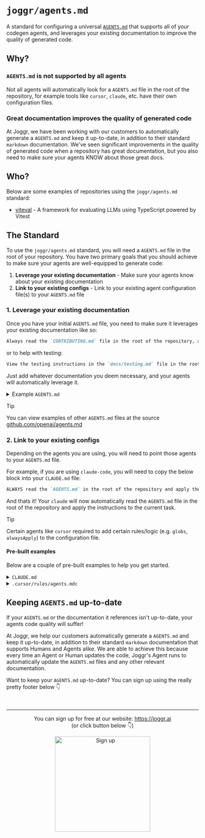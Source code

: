 # `joggr/agents.md`

A standard for configuring a universal [`AGENTS.md`](https://github.com/openai/agents.md) that supports all of your codegen agents, and leverages your existing documentation to improve the quality of generated code.

## Why?

### `AGENTS.md` is not supported by all agents

Not all agents will automatically look for a `AGENTS.md` file in the root of the repository, for example tools like `cursor`, `claude`, etc. have their own configuration files.

### Great documentation improves the quality of generated code

At Joggr, we have been working with our customers to automatically generate a `AGENTS.md` and keep it up-to-date, in addition to their standard `markdown` documentation. We've seen significant improvements in the quality of generated code when a repository has great documentation, but you also need to make sure your agents KNOW about those great docs.

## Who?

Below are some examples of repositories using the `joggr/agents.md` standard:

- [viteval](https://github.com/viteval/viteval) - A framework for evaluating LLMs using TypeScript powered by Vitest

## The Standard

To use the `joggr/agents.md` standard, you will need a `AGENTS.md` file in the root of your repository. You have two primary goals that you should achieve to make sure your agents are well-equipped to generate code:

1. **Leverage your existing documentation** - Make sure your agents know about your existing documentation
2. **Link to your existing configs** - Link to your existing agent configuration file(s) to your `AGENTS.md` file

### 1. Leverage your existing documentation

Once you have your initial `AGENTS.md` file, you need to make sure it leverages your existing documentation like so:

```md
Always read the `CONTRIBUTING.md` file in the root of the repository, and follow the instructions, guidelines, and best practices.
```

or to help with testing:

```md
View the testing instructions in the `docs/testing.md` file in the root of the repository.
```

Just add whatever documentation you deem necessary, and your agents will automatically leverage it.

<details>
<summary>Example <code>AGENTS.md</code></summary>

```md
# project-name

project-name is a project for doing something.

Always read the `CONTRIBUTING.md` file in the root of the repository, and follow the instructions, guidelines, and best practices.

## Structure

You can understand the repository structure by reading the `docs/structure.md` file in the root of the repository.

## Development Instructions

You can understand how to run the project by reading the `docs/development.md` file in the root of the repository.

## Testing Instructions

You can understand how to write & run tests by reading the `docs/testing.md` file in the root of the repository.
```

</details>

> [!TIP]
> You can view examples of other `AGENTS.md` files at the source [github.com/openai/agents.md](https://github.com/openai/agents.md)

### 2. Link to your existing configs

Depending on the agents you are using, you will need to point those agents to your `AGENTS.md` file.

For example, if you are using `claude-code`, you will need to copy the below block into your `CLAUDE.md` file:

```markdown
ALWAYS read the `AGENTS.md` in the root of the repository and apply the instructions to the current task.
```

And thats it! Your `claude` will now automatically read the `AGENTS.md` file in the root of the repository and apply the instructions to the current task.

> [!TIP]
> Certain agents like `cursor` required to add certain rules/logic (e.g. `globs`, `alwaysApply`) to the configuration file.

#### Pre-built examples

Below are a couple of pre-built examples to help you get started.

<details>
<summary><code>CLAUDE.md</code></summary>

```markdown
ALWAYS read the `AGENTS.md` in the root of the repository and apply the instructions to the current task.
```

</details>


<details>
<summary><code>.cursor/rules/agents.mdc</code></summary>

```yaml
---
description: Pointer to the `AGENTS.md` file in the root of the repository
globs: 
alwaysApply: true
---
Always read the `AGENTS.md` in the root of the repository and apply the instructions to the current task.
```

</details>

## Keeping `AGENTS.md` up-to-date

If your `AGENTS.md` or the documentation it references isn't up-to-date, your agents code quality will suffer! 

At Joggr, we help our customers automatically generate a `AGENTS.md` and keep it up-to-date, in addition to their standard `markdown` documentation that supports Humans and Agents alike. We are able to achieve this because every time an Agent or Human updates the code, Joggr's Agent runs to automatically update the `AGENTS.md` files and any other relevant documentation.

Want to keep your `AGENTS.md` up-to-date? You can sign up using the really pretty footer below 👇

<!-- Sign-up footer -->
<br>
<hr>
<p align="center">
    You can sign up for free at our website:  <a href="https://www.joggr.ai/signup?utm_source=github&utm_medium=agents-md&utm_campaign=static-docs">https://joggr.ai</a><br>
    (or click button below 👇)
</p>
<p align="center">
  <a href="https://www.joggr.ai/signup?utm_source=github&utm_medium=agents-md&utm_campaign=static-docs">
    <img src="https://assets.joggr.io/github/badges/signup-badge.svg" width="250px" alt="Sign up" />
  </a>
</p>
<br>